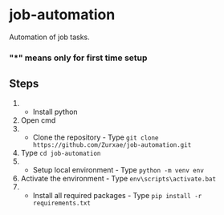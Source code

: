 # job-automation
Automation of job tasks.

### "*" means only for first time setup
## Steps
1. * Install python
2. Open cmd 
3. * Clone the repository - Type `git clone https://github.com/Zurxae/job-automation.git`
4. Type `cd job-automation`
5. * Setup local environment - Type `python -m venv env`
6. Activate the environment - Type `env\scripts\activate.bat`
7. * Install all required packages - Type `pip install -r requirements.txt`



